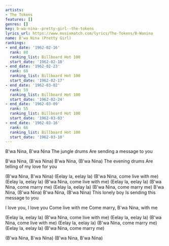 ```yaml
---
artists:
- The Tokens
features: []
genres: []
key: b-wa-nina--pretty-girl--the-tokens
lyrics_url: https://www.musixmatch.com/lyrics/The-Tokens/B-Wanina
name: B'wa Nina (Pretty Girl)
rankings:
- end_date: '1962-02-16'
  rank: 80
  ranking_list: Billboard Hot 100
  start_date: '1962-02-10'
- end_date: '1962-02-23'
  rank: 68
  ranking_list: Billboard Hot 100
  start_date: '1962-02-17'
- end_date: '1962-03-02'
  rank: 59
  ranking_list: Billboard Hot 100
  start_date: '1962-02-24'
- end_date: '1962-03-09'
  rank: 55
  ranking_list: Billboard Hot 100
  start_date: '1962-03-03'
- end_date: '1962-03-16'
  rank: 66
  ranking_list: Billboard Hot 100
  start_date: '1962-03-10'
---
```

B'wa Nina, B'wa Nina
The jungle drums
Are sending a message to you

B'wa Nina, (B'wa Nina)
B'wa Nina, (B'wa Nina)
The evening drums
Are telling of my love for you

(B'wa Nina, B'wa Nina)
(Eelay la, eelay la)
(B'wa Nina, come live with me)
(Eelay la, eelay la)
(B'wa Nina, come live with me)
(Eelay la, eelay la)
(B'wa Nina, come marry me)
(Eelay la, eelay la)
(B'wa Nina, come marry me)
B'wa Nina, (B'wa Nina)
B'wa Nina, (B'wa Nina)
This lonely boy
Is sending this message to you

I love you, I love you
Come live with me
Come marry, B'wa Nina, with me

(Eelay la, eelay la)
(B'wa Nina, come live with me)
(Eelay la, eelay la)
(B'wa Nina, come live with me)
(Eelay la, eelay la)
(B'wa Nina, come marry me)
(Eelay la, eelay la)
(B'wa Nina, come marry me)

(B'wa Nina, B'wa Nina)
(B'wa Nina, B'wa Nina)
